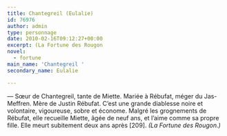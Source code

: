 ```yaml
---
title: Chantegreil (Eulalie)
id: 76976
author: admin
type: personnage
date: 2010-02-16T09:12:27+00:00
excerpt: (La Fortune des Rougon
novel:
  - fortune
main_name: 'Chantegreil '
secondary_name: Eulalie

---
```

— Sœur de Chantegreil, tante de Miette. Mariée à Rébufat, méger du Jas-Meffren. Mère de Justin Rébufat. C&rsquo;est une grande diablesse noire et volontaire, vigoureuse, sobre et économe. Malgré les grognements de Rébufat, elle recueille Miette, âgée de neuf ans, et l&rsquo;aime comme sa propre fille. Elle meurt subitement deux ans après [209]. _(La Fortune des Rougon.)_